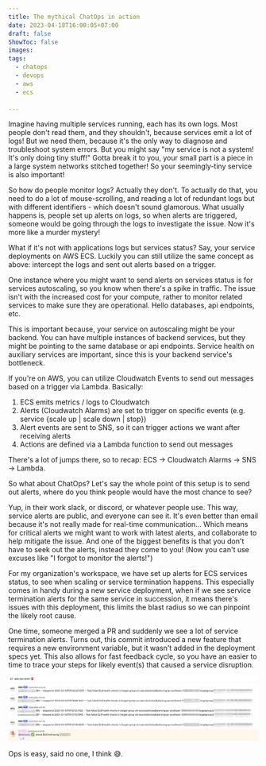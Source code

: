 ```yaml
---
title: The mythical ChatOps in action
date: 2023-04-18T16:00:05+07:00
draft: false
ShowToc: false
images:
tags:
  - chatops
  - devops
  - aws
  - ecs

---
```


Imagine having multiple services running, each has its own logs. Most people don't read them, and they shouldn't, because services emit a lot of logs! But we need them, because it's the only way to diagnose and troubleshoot system errors. But you might say "my service is not a system! It's only doing tiny stuff!" Gotta break it to you, your small part is a piece in a large system networks stitched together! So your seemingly-tiny service is also important!

So how do people monitor logs? Actually they don't. To actually do that, you need to do a lot of mouse-scrolling, and reading a lot of redundant logs but with different identifiers - which doesn't sound glamorous. What usually happens is, people set up alerts on logs, so when alerts are triggered, someone would be going through the logs to investigate the issue. Now it's more like a murder mystery!

What if it's not with applications logs but services status? Say, your service deployments on AWS ECS. Luckily you can still utilize the same concept as above: intercept the logs and sent out alerts based on a trigger.

One instance where you might want to send alerts on services status is for services autoscaling, so you know when there's a spike in traffic. The issue isn't with the increased cost for your compute, rather to monitor related services to make sure they are operational. Hello databases, api endpoints, etc.

This is important because, your service on autoscaling might be your backend. You can have multiple instances of backend services, but they might be pointing to the same database or api endpoints. Service health on auxiliary services are important, since this is your backend service's bottleneck.

If you're on AWS, you can utilize Cloudwatch Events to send out messages based on a trigger via Lambda. Basically:

1. ECS emits metrics / logs to Cloudwatch
2. Alerts (Cloudwatch Alarms) are set to trigger on specific events (e.g. service {scale up | scale down | stop})
3. Alert events are sent to SNS, so it can trigger actions we want after receiving alerts
4. Actions are defined via a Lambda function to send out messages

There's a lot of jumps there, so to recap: ECS -> Cloudwatch Alarms -> SNS -> Lambda.

So what about ChatOps? Let's say the whole point of this setup is to send out alerts, where do you think people would have the most chance to see?

Yup, in their work slack, or discord, or whatever people use. This way, service alerts are public, and everyone can see it. It's even better than email because it's not really made for real-time communication... Which means for critical alerts we might want to work with latest alerts, and collaborate to help mitigate the issue. And one of the biggest benefits is that you don't have to seek out the alerts, instead they come to you! (Now you can't use excuses like "I forgot to monitor the alerts!")

For my organization's workspace, we have set up alerts for ECS services status, to see when scaling or service termination happens. This especially comes in handy during a new service deployment, when if we see service termination alerts for the same service in succession, it means there's issues with this deployment, this limits the blast radius so we can pinpoint the likely root cause.

One time, someone merged a PR and suddenly we see a lot of service termination alerts. Turns out, this commit introduced a new feature that requires a new environment variable, but it wasn't added in the deployment specs yet. This also allows for fast feedback cycle, so you have an easier to time to trace your steps for likely event(s) that caused a service disruption.

![ecs error logs](images/d3db35924b0a0d68a22b3821305f21ab0c4856781e1d3876c10af95776b531f2.webp)

Ops is easy, said no one, I think 😅.
